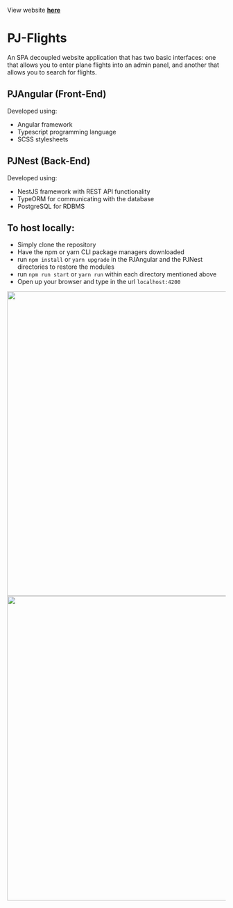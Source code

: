 <p>View website <a href="https://pj-flights.herokuapp.com/home" target="_blank"><b>here</b></a></p>

# PJ-Flights

An SPA decoupled website application that has two basic interfaces: one that allows you to enter plane flights into an admin panel, and another that allows you to search for flights.

## PJAngular (Front-End)
Developed using:
- Angular framework
- Typescript programming language
- SCSS stylesheets

## PJNest (Back-End)
Developed using:
- NestJS framework with REST API functionality
- TypeORM for communicating with the database
- PostgreSQL for RDBMS

## To host locally:
- Simply clone the repository
- Have the npm or yarn CLI package managers downloaded
- run `npm install` or `yarn upgrade` in the PJAngular and the PJNest directories to restore the modules
- run `npm run start` or `yarn run` within each directory mentioned above
- Open up your browser and type in the url `localhost:4200`


<img src="https://github.com/ParmbeerJohal/PJ-Flights/blob/master/PJAngular/src/assets/home_page.png" width="700px"/>
<br>
<img src="https://github.com/ParmbeerJohal/PJ-Flights/blob/master/PJAngular/src/assets/admin_page.png" width="700px"/>
